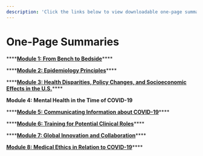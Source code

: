 ```yaml
---
description: 'Click the links below to view downloadable one-page summaries of each module:'
---
```


# One-Page Summaries

\*\*\*\*[**Module 1: From Bench to Bedside**](https://docs.google.com/document/d/1wf66ssePqEXIfnxUQ_wXs7kpVar4XufOkjO4wk-q9lU/edit?usp=sharing)\*\*\*\*

\*\*\*\*[**Module 2: Epidemiology Principles**](https://docs.google.com/document/d/1pmXGlyV5tl2Yp81bMPMk8S0wgVL1SM6p7wxqN6Pey1Q/edit?usp=sharing)\*\*\*\*

\*\*\*\*[**Module 3: Health Disparities, Policy Changes, and Socioeconomic Effects in the U.S.**](https://docs.google.com/document/d/1m9sB3OwzAE560a3GOL65RVfFR_gQu85ZpulziU1RCdc/edit#heading=h.9dyolvmurlmw)\*\*\*\*

**Module 4: Mental Health in the Time of COVID-19**

\*\*\*\*[**Module 5: Communicating Information about COVID-19**](https://docs.google.com/document/d/1QM3Xr9yIl3k7thI4d7EnC4_5zGpwjRnJZj7gZBSJbPY/edit?usp=sharing)\*\*\*\*

\*\*\*\*[**Module 6: Training for Potential Clinical Roles**](https://docs.google.com/document/d/1H87Re6p_V7_sIyPZqTRYYJa5Bns-gptcyH4AvuXByqo/edit?usp=sharing)\*\*\*\*

\*\*\*\*[**Module 7: Global Innovation and Collaboration**](https://docs.google.com/document/d/1eHf-hKwMDfHbeYogaLEgRoVa6aJrpEagspV8PsIFwDQ/edit?usp=sharing)\*\*\*\*

[**Module 8: Medical Ethics in Relation to COVID-19**](https://docs.google.com/document/d/13LjR_iFNy1O2uL7w9zZNPrTseOkr9E62Gn83xBqSF7s/edit?usp=sharing)\*\*\*\*

